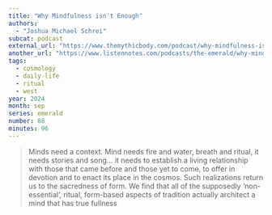 ```yaml
---
title: "Why Mindfulness isn't Enough"
authors:
  - "Joshua Michael Schrei"
subcat: podcast
external_url: "https://www.themythicbody.com/podcast/why-mindfulness-isnt-enough/"
another_url: "https://www.listennotes.com/podcasts/the-emerald/why-mindfulness-isnt-enough-opljJbK5zmr/"
tags:
  - cosmology
  - daily-life
  - ritual
  - west
year: 2024
month: sep
series: emerald
number: 88
minutes: 96
---
```


> Minds need a context. Mind needs fire and water, breath and ritual, it needs stories and song… it needs to establish a living relationship with those that came before and those yet to come, to offer in devotion and to enact its place in the cosmos. Such realizations return us to the sacredness of form.  We find that all of the supposedly ‘non-essential’, ritual, form-based aspects of tradition actually architect a mind that has true fullness
